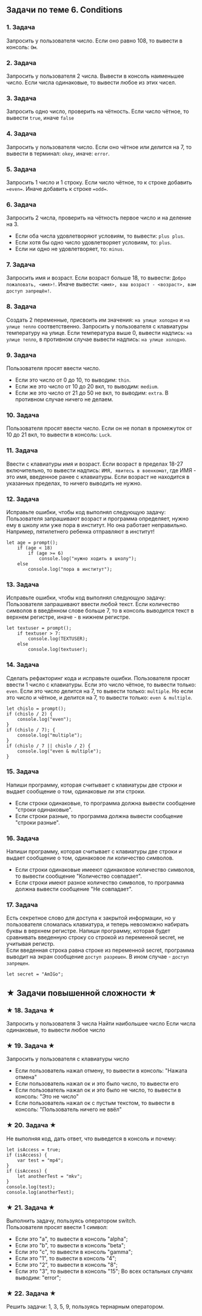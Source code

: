 ## Задачи по теме 6. Conditions ##

### 1. Задача
Запросить у пользователя число.
Если оно равно 108, то вывести в консоль: `Ом`.

### 2. Задача
Запросить у пользователя 2 числа.
Вывести в консоль наименьшее число.
Если числа одинаковые, то вывести любое из этих чисел.

### 3. Задача
Запросить одно число, проверить на чётность. Если число чётное, то вывести ```true```, иначе ```false```

### 4. Задача
Запросить у пользователя число. Если оно чётное или делится на 7, то вывести в терминал: `okey`,
иначе: `error`.

### 5. Задача
Запросить 1 число и 1 строку. Если число чётное, то к строке добавить `=even=`. Иначе добавить к строке `=odd=`.

### 6. Задача
Запросить 2 числа, проверить на чётность первое число и на деление на 3.
- Если оба числа удовлетворяют условиям, то вывести: `plus plus`.
- Если хотя бы одно число удовлетворяет условиям, то: `plus`.
- Если ни одно не удовлетворяет, то: `minus`.

### 7. Задача
Запросить имя и возраст. Если возраст больше 18, то вывести: `Добро пожаловать, <имя>!`.
Иначе вывести: `<имя>, ваш возраст - <возраст>, вам доступ запрещён!`.

### 8. Задача
Создать 2 переменные, присвоить им значения:
`на улице холодно` и `на улице тепло` соответственно.
Запросить у пользователя с клавиатуры температуру на улице. 
Если температура выше 0, вывести надпись: `на улице тепло`, 
в противном случае вывести надпись: `на улице холодно`.

### 9. Задача
Пользователя просят ввести число.
- Если это число от 0 до 10, то выводим: `thin`.
- Если же это число от 10 до 20 вкл, то выводим: `medium`.
- Если же это число от 21 до 50 не вкл, то выводим: `extra`.
В противном случае ничего не делаем.

### 10. Задача
Пользователя просят ввести число.
Если он не попал в промежуток от 10 до 21 вкл, то вывести в консоль: `Luck`.

### 11. Задача
Ввести с клавиатуры имя и возраст. Если возраст в пределах 18-27 включительно, то вывести надпись: 
`ИМЯ, явитесь в военкомат`, где ИМЯ - это имя, введенное ранее с клавиатуры.
Если возраст не находится в указанных пределах, то ничего выводить не нужно.

### 12. Задача
Исправьте ошибки, чтобы код выполнял следующую задачу:
Пользователя запрашивают возраст и программа определяет, нужно ему в школу или уже пора в институт. 
Но она работает неправильно. Например, пятилетнего ребенка отправляют в институт! 

```
let age = prompt();
	if (age < 18)
		if (age >= 6)
			console.log("нужно ходить в школу");
	else
		console.log("пора в институт");
```

### 13. Задача
Исправьте ошибки, чтобы код выполнял следующую задачу:
Пользователя запрашивают ввести любой текст. 
Если количество символов в введённом слове больше 7, то в консоль выводится текст в верхнем регистре, иначе - в нижнем регистре.

```
let textuser = prompt();
	if textuser > 7:
		console.log(TEXTUSER);
	else
		console.log(textuser);
```


### 14. Задача
Сделать рефакторинг кода и исправьте ошибки.
Пользователя просят ввести 1 число с клавиатуры.
Если это число чётное, то вывести только: `even`.
Если это число делится на 7, то вывести только: `multiple`.
Но если это число и чётное, и делится на 7, то вывести только: `even & multiple`.

```
let chislo = prompt();
if (chislo / 2) {
	console.log("even");
}
if (chislo / 7); {
	console.log("multiple");
}
if (chislo / 7 || chislo / 2) {
	console.log("even & multiple");
}
```

### 15. Задача
Напиши программу, которая считывает с клавиатуры две строки и выдает сообщение о том, одинаковые ли эти строки.
- Если строки одинаковые, то программа должна вывести сообщение "строки одинаковые".
- Если строки разные, то программа должна вывести сообщение "строки разные".

### 16. Задача
Напиши программу, которая считывает с клавиатуры две строки и выдает сообщение о том, одинаковое ли количество символов.
- Если строки одинаковые имееют одинаковое количество символов, то вывести сообщение "Количество совпадает".
- Если строки имеют разное количество символов, то программа должна вывести сообщение "Не совпадает".


### 17. Задача
Есть секретное слово для доступа к закрытой информации, но у пользователя сломалась клавиатура, и теперь невозможно набирать буквы в верхнем регистре. Напиши программу, которая будет сравнивать введенную строку со строкой из переменной secret, не учитывая регистр. <br>
Если введенная строка равна строке из переменной secret, программа выводит на экран сообщение `доступ разрешен`. В ином случае - `доступ запрещен`.

```
let secret = "AmIGo";
```


## ★ Задачи повышенной сложности ★ ##

### ★ 18. Задача ★
Запросить у пользователя 3 числа
Найти наибольшее число
Если числа одинаковые, то вывести любое число

### ★ 19. Задача ★
Запросить у пользователя с клавиатуры число
- Если пользователь нажал отмену, то вывести в консоль: "Нажата отмена"
- Если пользователь нажал ок и это было число, то вывести его
- Если пользователь нажал ок и это было не число, то вывести в консоль: "Это не число"
- Если пользователь нажал ок с пустым текстом, то вывести в консоль: "Пользователь ничего не ввёл"

### ★ 20. Задача ★
Не выполняя код, дать ответ, что выведется в консоль и почему:

```
let isAccess = true;
if (isAccess) {
	var test = "mp4";
}
if (isAccess) {
	let anotherTest = "mkv";
}
console.log(test);
console.log(anotherTest);

```

### ★ 21. Задача ★
Выполнить задачу, пользуясь оператором switch. <br>
Пользователя просят ввести 1 символ:
- Если это "a", то вывести в консоль "alpha";
- Если это "b", то вывести в консоль "beta";
- Если это "c", то вывести в консоль "gamma";
- Если это "1", то вывести в консоль "4";
- Если это "2", то вывести в консоль "8";
- Если это "3", то вывести в консоль "15";
Во всех остальных случаях выводим: "error";

### ★ 22. Задача ★
Решить задачи: 1, 3, 5, 9, пользуясь тернарным оператором.



